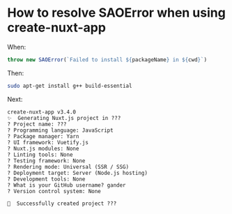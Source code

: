 # How to resolve SAOError when using create-nuxt-app

When:

```js
throw new SAOError(`Failed to install ${packageName} in ${cwd}`)
```
Then:
```bash
sudo apt-get install g++ build-essential
```
Next:

```
create-nuxt-app v3.4.0
✨  Generating Nuxt.js project in ???
? Project name: ???
? Programming language: JavaScript
? Package manager: Yarn
? UI framework: Vuetify.js
? Nuxt.js modules: None
? Linting tools: None
? Testing framework: None
? Rendering mode: Universal (SSR / SSG)
? Deployment target: Server (Node.js hosting)
? Development tools: None
? What is your GitHub username? gander
? Version control system: None

🎉  Successfully created project ???
```
